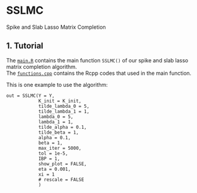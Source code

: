 # SSLMC
 Spike and Slab Lasso Matrix Completion

## 1. Tutorial
The [`main.R`](https://github.com/Sijianf/SSLMC/blob/main/codes/main.R) contains the main function `SSLMC()` of our spike and slab lasso matrix completion algorithm.    
The [`functions.cpp`](https://github.com/Sijianf/SSLMC/blob/main/codes/functions.cpp) contains the Rcpp codes that used in the main function.     

This is one example to use the algorithm:
```
out = SSLMC(Y = Y, 
            K_init = K_init,
            tilde_lambda_0 = 5,
            tilde_lambda_1 = 1,
            lambda_0 = 5, 
            lambda_1 = 1, 
            tilde_alpha = 0.1, 
            tilde_beta = 1,
            alpha = 0.1, 
            beta = 1,
            max_iter = 5000, 
            tol = 1e-5, 
            IBP = 1, 
            show_plot = FALSE,
            eta = 0.001,
            xi = 1
            # rescale = FALSE
            )
```